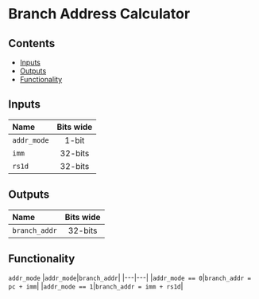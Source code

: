 # Branch Address Calculator #

## Contents
* [Inputs](#inputs)
* [Outputs](#outputs)
* [Functionality](#functionality)

## Inputs
|Name|Bits wide|
|:---|:---:|
|```addr_mode```|1-bit|
|```imm```|32-bits|
|```rs1d```|32-bits|

## Outputs
|Name|Bits wide|
|:---|:---:|
|```branch_addr```|32-bits|

## Functionality
```addr_mode```
  |```addr_mode```|```branch_addr```|
  |---|---|
  |```addr_mode == 0```|```branch_addr = pc + imm```|
  |```addr_mode == 1```|```branch_addr = imm + rs1d```|
